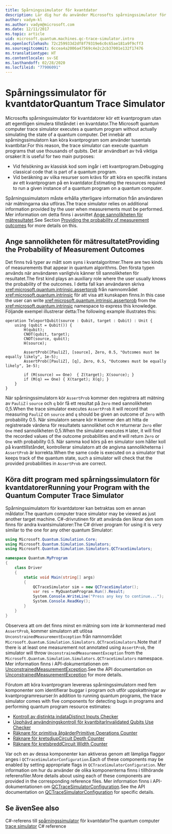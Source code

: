 ```yaml
---
title: Spårningssimulator för kvantdator
description: Lär dig hur du använder Microsofts spårningssimulator för kvantdatorer för att felsöka klassisk kod och beräkna resurskraven för ett kvantprogram.
author: vadym-kl
ms.author: vadym@microsoft.com
ms.date: 12/11/2017
ms.topic: article
uid: microsoft.quantum.machines.qc-trace-simulator.intro
ms.openlocfilehash: 72c259933d2df8f79319e6c0c65ae181a9f9cff3
ms.sourcegitcommit: 6ccea4a2006a47569c4e2c2cb37001e132f17476
ms.translationtype: HT
ms.contentlocale: sv-SE
ms.lasthandoff: 02/28/2020
ms.locfileid: "77906091"
---
```

# <a name="quantum-trace-simulator"></a><span data-ttu-id="95a95-103">Spårningssimulator för kvantdator</span><span class="sxs-lookup"><span data-stu-id="95a95-103">Quantum Trace Simulator</span></span>

<span data-ttu-id="95a95-104">Microsofts spårningssimulator för kvantdatorer kör ett kvantprogram utan att egentligen simulera tillståndet i en kvantdator.</span><span class="sxs-lookup"><span data-stu-id="95a95-104">The Microsoft quantum computer trace simulator executes a quantum program without actually simulating the state of a quantum computer.</span></span>  <span data-ttu-id="95a95-105">Det innebär att spårningssimulatorn kan köra kvantprogram som använder tusentals kvantbitar.</span><span class="sxs-lookup"><span data-stu-id="95a95-105">For this reason, the trace simulator can execute quantum programs that use thousands of qubits.</span></span>  <span data-ttu-id="95a95-106">Det är användbart av två viktiga orsaker:</span><span class="sxs-lookup"><span data-stu-id="95a95-106">It is useful for two main purposes:</span></span> 

* <span data-ttu-id="95a95-107">Vid felsökning av klassisk kod som ingår i ett kvantprogram.</span><span class="sxs-lookup"><span data-stu-id="95a95-107">Debugging classical code that is part of a quantum program.</span></span> 
* <span data-ttu-id="95a95-108">Vid beräkning av vilka resurser som krävs för att köra en specifik instans av ett kvantprogram på en kvantdator.</span><span class="sxs-lookup"><span data-stu-id="95a95-108">Estimating the resources required to run a given instance of a quantum program on a quantum computer.</span></span>

<span data-ttu-id="95a95-109">Spårningssimulatorn måste erhålla ytterligare information från användaren när mätningarna ska utföras.</span><span class="sxs-lookup"><span data-stu-id="95a95-109">The trace simulator relies on additional information provided by the user when measurements must be performed.</span></span> <span data-ttu-id="95a95-110">Mer information om detta finns i avsnittet [Ange sannolikheten för mätresultatet](#providing-the-probability-of-measurement-outcomes).</span><span class="sxs-lookup"><span data-stu-id="95a95-110">See Section [Providing the probability of measurement outcomes](#providing-the-probability-of-measurement-outcomes) for more details on this.</span></span> 

## <a name="providing-the-probability-of-measurement-outcomes"></a><span data-ttu-id="95a95-111">Ange sannolikheten för mätresultatet</span><span class="sxs-lookup"><span data-stu-id="95a95-111">Providing the Probability of Measurement Outcomes</span></span>

<span data-ttu-id="95a95-112">Det finns två typer av mått som syns i kvantalgoritmer.</span><span class="sxs-lookup"><span data-stu-id="95a95-112">There are two kinds of measurements that appear in quantum algorithms.</span></span> <span data-ttu-id="95a95-113">Den första typen används när användaren vanligtvis känner till sannolikheten för resultatet.</span><span class="sxs-lookup"><span data-stu-id="95a95-113">The first kind plays an auxiliary role where the user usually knows the probability of the outcomes.</span></span> <span data-ttu-id="95a95-114">I detta fall kan användaren skriva <xref:microsoft.quantum.intrinsic.assertprob> från namnområdet <xref:microsoft.quantum.intrinsic> för att visa att kunskapen finns.</span><span class="sxs-lookup"><span data-stu-id="95a95-114">In this case the user can write <xref:microsoft.quantum.intrinsic.assertprob> from the <xref:microsoft.quantum.intrinsic> namespace to express this knowledge.</span></span> <span data-ttu-id="95a95-115">Följande exempel illustrerar detta:</span><span class="sxs-lookup"><span data-stu-id="95a95-115">The following example illustrates this:</span></span>

```qsharp
operation TeleportQubit(source : Qubit, target : Qubit) : Unit {
    using (qubit = Qubit()) {
        H(qubit);
        CNOT(qubit, target);
        CNOT(source, qubit);
        H(source);

        AssertProb([PauliZ], [source], Zero, 0.5, "Outcomes must be equally likely", 1e-5);
        AssertProb([PauliZ], [q], Zero, 0.5, "Outcomes must be equally likely", 1e-5);

        if (M(source) == One)  { Z(target); X(source); }
        if (M(q) == One) { X(target); X(q); }
    }
}
```

<span data-ttu-id="95a95-116">När spårningssimulatorn kör `AssertProb` kommer den registrera att mätning av `PauliZ` i `source` och `q` bör få ett resultat på `Zero` med sannolikheten 0,5.</span><span class="sxs-lookup"><span data-stu-id="95a95-116">When the trace simulator executes `AssertProb` it will record that measuring `PauliZ` on `source` and `q` should be given an outcome of `Zero` with probability 0.5.</span></span> <span data-ttu-id="95a95-117">När simulatorn senare kör `M` kommer den att hitta de registrerade värdena för resultatets sannolikhet och `M` returnerar `Zero` eller `One` med sannolikheten 0,5.</span><span class="sxs-lookup"><span data-stu-id="95a95-117">When the simulator executes `M` later, it will find the recorded values of the outcome probabilities and `M` will return `Zero` or `One` with probability 0.5.</span></span> <span data-ttu-id="95a95-118">När samma kod körs på en simulator som håller koll på kvanttillståndet, kontrollerar simulatorn att de angivna sannolikheterna i `AssertProb` är korrekta.</span><span class="sxs-lookup"><span data-stu-id="95a95-118">When the same code is executed on a simulator that keeps track of the quantum state, such a simulator will check that the provided probabilities in `AssertProb` are correct.</span></span>

## <a name="running-your-program-with-the-quantum-computer-trace-simulator"></a><span data-ttu-id="95a95-119">Köra ditt program med spårningssimulatorn för kvantdatorer</span><span class="sxs-lookup"><span data-stu-id="95a95-119">Running your Program with the Quantum Computer Trace Simulator</span></span> 

<span data-ttu-id="95a95-120">Spårningssimulatorn för kvantdatorer kan betraktas som en annan måldator.</span><span class="sxs-lookup"><span data-stu-id="95a95-120">The quantum computer trace simulator may be viewed as just another target machine.</span></span> <span data-ttu-id="95a95-121">C#-drivrutinen för att använda den liknar den som finns för andra kvantsimulatorer:</span><span class="sxs-lookup"><span data-stu-id="95a95-121">The C# driver program for using it is very similar to the one for any other quantum Simulator:</span></span> 

```csharp
using Microsoft.Quantum.Simulation.Core;
using Microsoft.Quantum.Simulation.Simulators;
using Microsoft.Quantum.Simulation.Simulators.QCTraceSimulators;

namespace Quantum.MyProgram
{
    class Driver
    {
        static void Main(string[] args)
        {
            QCTraceSimulator sim = new QCTraceSimulator();
            var res = MyQuantumProgram.Run().Result;
            System.Console.WriteLine("Press any key to continue...");
            System.Console.ReadKey();
        }
    }
}
```

<span data-ttu-id="95a95-122">Observera att om det finns minst en mätning som inte är kommenterad med `AssertProb`, kommer simulatorn att utlösa `UnconstrainedMeasurementException` från namnområdet `Microsoft.Quantum.Simulation.Simulators.QCTraceSimulators`.</span><span class="sxs-lookup"><span data-stu-id="95a95-122">Note that if there is at least one measurement not annotated using `AssertProb`, the simulator will throw `UnconstrainedMeasurementException` from the `Microsoft.Quantum.Simulation.Simulators.QCTraceSimulators` namespace.</span></span> <span data-ttu-id="95a95-123">Mer information finns i API-dokumentationen om [UnconstrainedMeasurementException](xref:Microsoft.Quantum.Simulation.Simulators.QCTraceSimulators.UnconstrainedMeasurementException).</span><span class="sxs-lookup"><span data-stu-id="95a95-123">See the API documentation on [UnconstrainedMeasurementException](xref:Microsoft.Quantum.Simulation.Simulators.QCTraceSimulators.UnconstrainedMeasurementException) for more details.</span></span>

<span data-ttu-id="95a95-124">Förutom att köra kvantprogram levereras spårningssimulatorn med fem komponenter som identifierar buggar i program och utför uppskattningar av kvantprogramresurser:</span><span class="sxs-lookup"><span data-stu-id="95a95-124">In addition to running quantum programs, the trace simulator comes with five components for detecting bugs in programs and performing quantum program resource estimates:</span></span> 

* [<span data-ttu-id="95a95-125">Kontroll av distinkta indata</span><span class="sxs-lookup"><span data-stu-id="95a95-125">Distinct Inputs Checker</span></span>](xref:microsoft.quantum.machines.qc-trace-simulator.distinct-inputs)
* [<span data-ttu-id="95a95-126">Upphävd användningskontroll för kvantbitar</span><span class="sxs-lookup"><span data-stu-id="95a95-126">Invalidated Qubits Use Checker</span></span>](xref:microsoft.quantum.machines.qc-trace-simulator.invalidated-qubits)
* [<span data-ttu-id="95a95-127">Räknare för primitiva åtgärder</span><span class="sxs-lookup"><span data-stu-id="95a95-127">Primitive Operations Counter</span></span>](xref:microsoft.quantum.machines.qc-trace-simulator.primitive-counter)
* [<span data-ttu-id="95a95-128">Räknare för kretsdjup</span><span class="sxs-lookup"><span data-stu-id="95a95-128">Circuit Depth Counter</span></span>](xref:microsoft.quantum.machines.qc-trace-simulator.depth-counter)
* [<span data-ttu-id="95a95-129">Räknare för kretsbredd</span><span class="sxs-lookup"><span data-stu-id="95a95-129">Circuit Width Counter</span></span>](xref:microsoft.quantum.machines.qc-trace-simulator.width-counter)

<span data-ttu-id="95a95-130">Var och en av dessa komponenter kan aktiveras genom att lämpliga flaggor anges i `QCTraceSimulatorConfiguration`.</span><span class="sxs-lookup"><span data-stu-id="95a95-130">Each of these components may be enabled by setting appropriate flags in `QCTraceSimulatorConfiguration`.</span></span> <span data-ttu-id="95a95-131">Mer information om hur du använder de olika komponenterna finns i tillhörande referensfiler.</span><span class="sxs-lookup"><span data-stu-id="95a95-131">More details about using each of these components are provided in the corresponding reference files.</span></span> <span data-ttu-id="95a95-132">Mer information finns i API-dokumentationen om [QCTraceSimulatorConfiguration](https://docs.microsoft.com/dotnet/api/Microsoft.Quantum.Simulation.Simulators.QCTraceSimulators.QCTraceSimulatorConfiguration).</span><span class="sxs-lookup"><span data-stu-id="95a95-132">See the API documentation on [QCTraceSimulatorConfiguration](https://docs.microsoft.com/dotnet/api/Microsoft.Quantum.Simulation.Simulators.QCTraceSimulators.QCTraceSimulatorConfiguration) for specific details.</span></span>

## <a name="see-also"></a><span data-ttu-id="95a95-133">Se även</span><span class="sxs-lookup"><span data-stu-id="95a95-133">See also</span></span>
<span data-ttu-id="95a95-134">C#-referens till [spårningssimulator](xref:Microsoft.Quantum.Simulation.Simulators.QCTraceSimulators.QCTraceSimulator) för kvantdator</span><span class="sxs-lookup"><span data-stu-id="95a95-134">The quantum computer [trace simulator](xref:Microsoft.Quantum.Simulation.Simulators.QCTraceSimulators.QCTraceSimulator) C# reference</span></span> 

